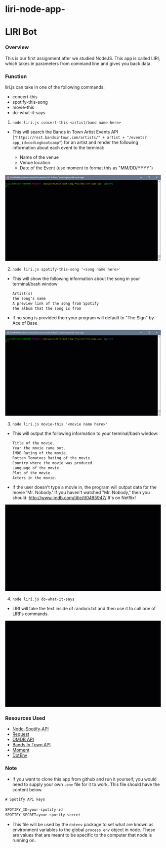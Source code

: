 # liri-node-app-
# LIRI Bot

### Overview

This is our first assignment after we studied NodeJS. This app is called LIRI, which takes in parameters from command line and gives you back data.

### Function
liri.js can take in one of the following commands:

* concert-this
* spotify-this-song
* movie-this
* do-what-it-says

1. `node liri.js concert-this <artist/band name here>`

* This will search the Bands in Town Artist Events API (`"https://rest.bandsintown.com/artists/" + artist + "/events?app_id=codingbootcamp"`) for an artist and render the following information about each event to the terminal:

    * Name of the venue
    * Venue location
    * Date of the Event (use moment to format this as "MM/DD/YYYY")

 ![concert-this](images/concert-this.gif)

2. `node liri.js spotify-this-song '<song name here>'`

* This will show the following information about the song in your terminal/bash window
    ```
    Artist(s)
    The song's name
    A preview link of the song from Spotify
    The album that the song is from
    ```
* If no song is provided then your program will default to "The Sign" by Ace of Base.

![spotify-this-song ](images/spotify-this.gif)

3. `node liri.js movie-this '<movie name here>'`

* This will output the following information to your terminal/bash window:

    ```
    Title of the movie.
    Year the movie came out.
    IMDB Rating of the movie.
    Rotten Tomatoes Rating of the movie.
    Country where the movie was produced.
    Language of the movie.
    Plot of the movie.
    Actors in the movie.
    ```

* If the user doesn't type a movie in, the program will output data for the movie 'Mr. Nobody.'
If you haven't watched "Mr. Nobody," then you should: <http://www.imdb.com/title/tt0485947/>
It's on Netflix!

![movie-this](images/movie-this.gif)

4. `node liri.js do-what-it-says`

* LIRI will take the text inside of random.txt and then use it to call one of LIRI's commands.

![do-what-it-says](images/do-what-it-says.gif)

### Resources Used

* [Node-Spotify-API](https://www.npmjs.com/package/node-spotify-api)
* [Request](https://www.npmjs.com/package/request)
* [OMDB API](http://www.omdbapi.com)
* [Bands In Town API](http://www.artists.bandsintown.com/bandsintown-api)
* [Moment](https://www.npmjs.com/package/moment)
* [DotEnv](https://www.npmjs.com/package/dotenv)


### Note
* If you want to clone this app from github and run it yourself, you would need to supply your own `.env` file for it to work. This file should have the content below.

```js
# Spotify API keys

SPOTIFY_ID=your-spotify-id
SPOTIFY_SECRET=your-spotify-secret

```

* This file will be used by the `dotenv` package to set what are known as environment variables to the global `process.env` object in node. These are values that are meant to be specific to the computer that node is running on.

